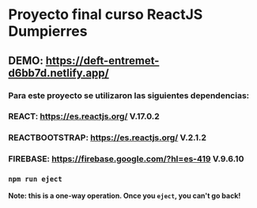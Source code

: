 

# Proyecto final curso ReactJS Dumpierres


## DEMO:  https://deft-entremet-d6bb7d.netlify.app/




### Para este proyecto se utilizaron las siguientes dependencias:

### REACT:  https://es.reactjs.org/ V.17.0.2
### REACTBOOTSTRAP: https://es.reactjs.org/ V.2.1.2
### FIREBASE: https://firebase.google.com/?hl=es-419 V.9.6.10



### `npm run eject`

**Note: this is a one-way operation. Once you `eject`, you can't go back!**

